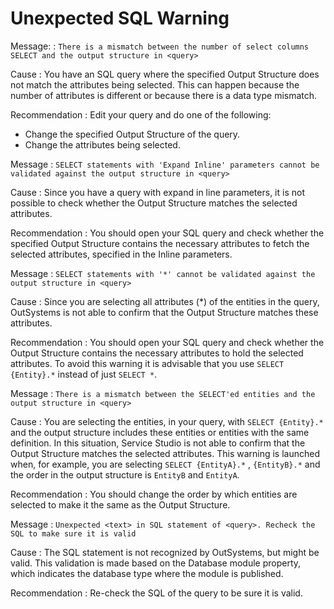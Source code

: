 # Unexpected SQL Warning

Message: : `There is a mismatch between the number of select columns SELECT and the output structure in <query>`

Cause : You have an SQL query where the specified Output Structure does not match the attributes being selected. This can happen because the number of attributes is different or because there is a data type mismatch.

Recommendation : Edit your query and do one of the following:

* Change the specified Output Structure of the query.
* Change the attributes being selected.

Message : `SELECT statements with 'Expand Inline' parameters cannot be validated against the output structure in <query>`

Cause : Since you have a query with expand in line parameters, it is not possible to check whether the Output Structure matches the selected attributes.

Recommendation : You should open your SQL query and check whether the specified Output Structure contains the necessary attributes to fetch the selected attributes, specified in the Inline parameters.

Message : `SELECT statements with '*' cannot be validated against the output structure in <query>`

Cause : Since you are selecting all attributes \(\*\) of the entities in the query, OutSystems is not able to confirm that the Output Structure matches these attributes.

Recommendation : You should open your SQL query and check whether the Output Structure contains the necessary attributes to hold the selected attributes. To avoid this warning it is advisable that you use `SELECT {Entity}.*` instead of just `SELECT *`.

Message : `There is a mismatch between the SELECT'ed entities and the output structure in <query>`

Cause : You are selecting the entities, in your query, with `SELECT {Entity}.*` and the output structure includes these entities or entities with the same definition. In this situation, Service Studio is not able to confirm that the Output Structure matches the selected attributes. This warning is launched when, for example, you are selecting `SELECT {EntityA}.*` , `{EntityB}.*` and the order in the output structure is `EntityB` and `EntityA`.

Recommendation : You should change the order by which entities are selected to make it the same as the Output Structure.

Message : `Unexpected <text> in SQL statement of <query>. Recheck the SQL to make sure it is valid`

Cause : The SQL statement is not recognized by OutSystems, but might be valid. This validation is made based on the Database module property, which indicates the database type where the module is published.

Recommendation : Re-check the SQL of the query to be sure it is valid.

